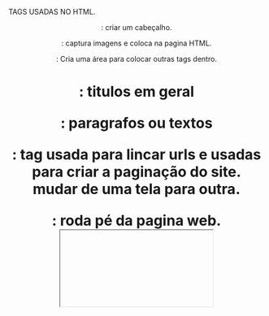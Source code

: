 TAGS USADAS NO HTML.

<header>: criar um cabeçalho.

<img>: captura imagens e coloca na pagina HTML.

<div>: Cria uma área para colocar outras tags dentro.

<h1>: titulos em geral 

<p>: paragrafos ou textos 

<a>: tag usada para lincar urls e usadas para criar a paginação do site. mudar de uma tela para outra. 

<footer>: roda pé da pagina web.

<iframe>: captura links de videos e mapas de outras paginas na web.


Organização de pastas IMPORTANTE!!!!!!

WEBSITE ULTILIZANDO APENAS HTML e CSS

